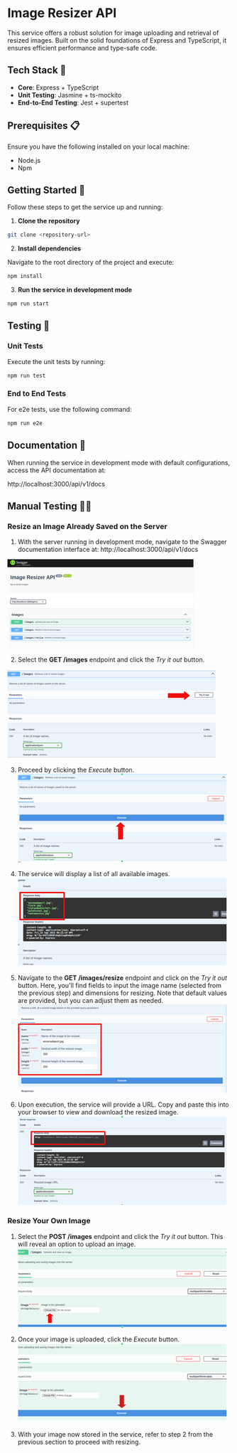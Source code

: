 # Image Resizer API

This service offers a robust solution for image uploading and retrieval of resized images. Built on the solid foundations of Express and TypeScript, it ensures efficient performance and type-safe code.

## Tech Stack 🚀

- **Core**: Express + TypeScript
- **Unit Testing**: Jasmine + ts-mockito
- **End-to-End Testing**: Jest + supertest

## Prerequisites 📋

Ensure you have the following installed on your local machine:

- Node.js
- Npm

## Getting Started 🚦

Follow these steps to get the service up and running:

1. **Clone the repository**

```bash
git clone <repository-url>
```

2. **Install dependencies**

Navigate to the root directory of the project and execute:

```bash
npm install
```

3. **Run the service in development mode**

```bash
npm run start
```

## Testing 🧪
### Unit Tests

Execute the unit tests by running:

```bash
npm run test
```

### End to End Tests

For e2e tests, use the following command:

```bash
npm run e2e
```

## Documentation 📖

When running the service in development mode with default configurations, access the API documentation at:

http://localhost:3000/api/v1/docs

## Manual Testing 👨‍💻

### Resize an Image Already Saved on the Server

1. With the server running in development mode, navigate to the Swagger documentation interface at: http://localhost:3000/api/v1/docs

![Swagger Docs](./src/assets/manual-testing/420x200_01-first-view.png)


2. Select the **GET /images** endpoint and click the *Try it out* button.

![Get /images try it out](./src/assets/manual-testing/470x200_02-get-list-of-images-try-it-out-2.png)

3. Proceed by clicking the *Execute* button.
![Get /images execute](./src/assets/manual-testing/470x200_03-get-list-of-images-execute-2.png)

4. The service will display a list of all available images.
![Get /images result](./src/assets/manual-testing/470x200_04-get-list-of-images-result-2.png)

5. Navigate to the **GET /images/resize** endpoint and click on the *Try it out* button. Here, you'll find fields to input the image name (selected from the previous step) and dimensions for resizing. Note that default values are provided, but you can adjust them as needed.
![GET /images/resize inputs](./src/assets/manual-testing/470x200_05-resize-image-inputs-2.png)

6. Upon execution, the service will provide a URL. Copy and paste this into your browser to view and download the resized image.
![GET /images/resize output](./src/assets/manual-testing/470x200_06-resize-image-output-url-2.png)


### Resize Your Own Image

1. Select the **POST /images** endpoint and click the *Try it out* button. This will reveal an option to upload an image.
![POST /images upload](./src/assets/manual-testing/470x180_07-use-your-own-image-2.png)

2. Once your image is uploaded, click the *Execute* button.
![POST /images execute](./src/assets/manual-testing/470x180_08-use-your-own-image-execute-2.png)

3. With your image now stored in the service, refer to step 2 from the previous section to proceed with resizing.
